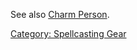 See also [Charm Person](Charm_Person "wikilink").

[Category: Spellcasting Gear](Category:_Spellcasting_Gear "wikilink")
